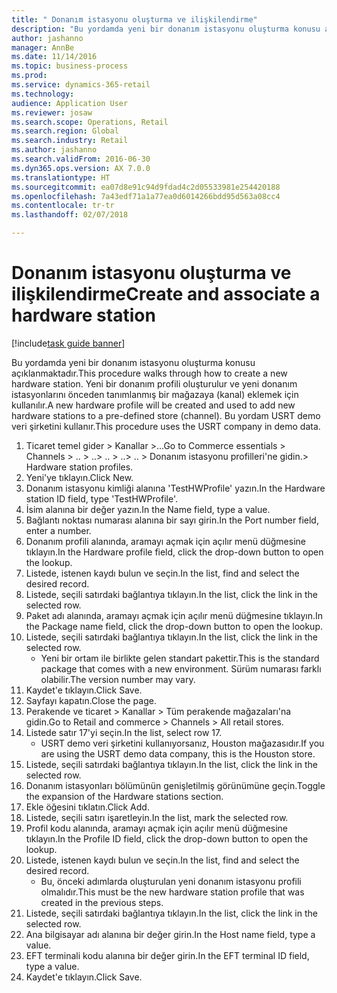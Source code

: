 ```yaml
--- 
title: " Donanım istasyonu oluşturma ve ilişkilendirme"
description: "Bu yordamda yeni bir donanım istasyonu oluşturma konusu açıklanmaktadır."
author: jashanno
manager: AnnBe
ms.date: 11/14/2016
ms.topic: business-process
ms.prod: 
ms.service: dynamics-365-retail
ms.technology: 
audience: Application User
ms.reviewer: josaw
ms.search.scope: Operations, Retail
ms.search.region: Global
ms.search.industry: Retail
ms.author: jashanno
ms.search.validFrom: 2016-06-30
ms.dyn365.ops.version: AX 7.0.0
ms.translationtype: HT
ms.sourcegitcommit: ea07d8e91c94d9fdad4c2d05533981e254420188
ms.openlocfilehash: 7a43edf71a1a77ea0d6014266bdd95d563a08cc4
ms.contentlocale: tr-tr
ms.lasthandoff: 02/07/2018

---
```

# <a name="create-and-associate-a-hardware-station"></a><span data-ttu-id="45503-103"> Donanım istasyonu oluşturma ve ilişkilendirme</span><span class="sxs-lookup"><span data-stu-id="45503-103">Create and associate a hardware station</span></span>

[!include[task guide banner](../includes/task-guide-banner.md)]

<span data-ttu-id="45503-104">Bu yordamda yeni bir donanım istasyonu oluşturma konusu açıklanmaktadır.</span><span class="sxs-lookup"><span data-stu-id="45503-104">This procedure walks through how to create a new hardware station.</span></span> <span data-ttu-id="45503-105">Yeni bir donanım profili oluşturulur ve yeni donanım istasyonlarını önceden tanımlanmış bir mağazaya (kanal) eklemek için kullanılır.</span><span class="sxs-lookup"><span data-stu-id="45503-105">A new hardware profile will be created and used to add new hardware stations to a pre-defined store (channel).</span></span> <span data-ttu-id="45503-106">Bu yordam USRT demo veri şirketini kullanır.</span><span class="sxs-lookup"><span data-stu-id="45503-106">This procedure uses the USRT company in demo data.</span></span>

1. <span data-ttu-id="45503-107">Ticaret temel gider > Kanallar >...</span><span class="sxs-lookup"><span data-stu-id="45503-107">Go to Commerce essentials > Channels > ..</span></span> <span data-ttu-id="45503-108">> ..</span><span class="sxs-lookup"><span data-stu-id="45503-108">> ..</span></span> <span data-ttu-id="45503-109">> ..</span><span class="sxs-lookup"><span data-stu-id="45503-109">> ..</span></span> <span data-ttu-id="45503-110">> Donanım istasyonu profilleri'ne gidin.</span><span class="sxs-lookup"><span data-stu-id="45503-110">> Hardware station profiles.</span></span>
2. <span data-ttu-id="45503-111">Yeni'ye tıklayın.</span><span class="sxs-lookup"><span data-stu-id="45503-111">Click New.</span></span>
3. <span data-ttu-id="45503-112">Donanım istasyonu kimliği alanına 'TestHWProfile' yazın.</span><span class="sxs-lookup"><span data-stu-id="45503-112">In the Hardware station ID field, type 'TestHWProfile'.</span></span>
4. <span data-ttu-id="45503-113">İsim alanına bir değer yazın.</span><span class="sxs-lookup"><span data-stu-id="45503-113">In the Name field, type a value.</span></span>
5. <span data-ttu-id="45503-114">Bağlantı noktası numarası alanına bir sayı girin.</span><span class="sxs-lookup"><span data-stu-id="45503-114">In the Port number field, enter a number.</span></span>
6. <span data-ttu-id="45503-115">Donanım profili alanında, aramayı açmak için açılır menü düğmesine tıklayın.</span><span class="sxs-lookup"><span data-stu-id="45503-115">In the Hardware profile field, click the drop-down button to open the lookup.</span></span>
7. <span data-ttu-id="45503-116">Listede, istenen kaydı bulun ve seçin.</span><span class="sxs-lookup"><span data-stu-id="45503-116">In the list, find and select the desired record.</span></span>
8. <span data-ttu-id="45503-117">Listede, seçili satırdaki bağlantıya tıklayın.</span><span class="sxs-lookup"><span data-stu-id="45503-117">In the list, click the link in the selected row.</span></span>
9. <span data-ttu-id="45503-118">Paket adı alanında, aramayı açmak için açılır menü düğmesine tıklayın.</span><span class="sxs-lookup"><span data-stu-id="45503-118">In the Package name field, click the drop-down button to open the lookup.</span></span>
10. <span data-ttu-id="45503-119">Listede, seçili satırdaki bağlantıya tıklayın.</span><span class="sxs-lookup"><span data-stu-id="45503-119">In the list, click the link in the selected row.</span></span>
    * <span data-ttu-id="45503-120">Yeni bir ortam ile birlikte gelen standart pakettir.</span><span class="sxs-lookup"><span data-stu-id="45503-120">This is the standard package that comes with a new environment.</span></span> <span data-ttu-id="45503-121">Sürüm numarası farklı olabilir.</span><span class="sxs-lookup"><span data-stu-id="45503-121">The version number may vary.</span></span>  
11. <span data-ttu-id="45503-122">Kaydet'e tıklayın.</span><span class="sxs-lookup"><span data-stu-id="45503-122">Click Save.</span></span>
12. <span data-ttu-id="45503-123">Sayfayı kapatın.</span><span class="sxs-lookup"><span data-stu-id="45503-123">Close the page.</span></span>
13. <span data-ttu-id="45503-124">Perakende ve ticaret > Kanallar > Tüm perakende mağazaları'na gidin.</span><span class="sxs-lookup"><span data-stu-id="45503-124">Go to Retail and commerce > Channels > All retail stores.</span></span>
14. <span data-ttu-id="45503-125">Listede satır 17'yi seçin.</span><span class="sxs-lookup"><span data-stu-id="45503-125">In the list, select row 17.</span></span>
    * <span data-ttu-id="45503-126">USRT demo veri şirketini kullanıyorsanız, Houston mağazasıdır.</span><span class="sxs-lookup"><span data-stu-id="45503-126">If you are using the USRT demo data company, this is the Houston store.</span></span>  
15. <span data-ttu-id="45503-127">Listede, seçili satırdaki bağlantıya tıklayın.</span><span class="sxs-lookup"><span data-stu-id="45503-127">In the list, click the link in the selected row.</span></span>
16. <span data-ttu-id="45503-128">Donanım istasyonları bölümünün genişletilmiş görünümüne geçin.</span><span class="sxs-lookup"><span data-stu-id="45503-128">Toggle the expansion of the Hardware stations section.</span></span>
17. <span data-ttu-id="45503-129">Ekle öğesini tıklatın.</span><span class="sxs-lookup"><span data-stu-id="45503-129">Click Add.</span></span>
18. <span data-ttu-id="45503-130">Listede, seçili satırı işaretleyin.</span><span class="sxs-lookup"><span data-stu-id="45503-130">In the list, mark the selected row.</span></span>
19. <span data-ttu-id="45503-131">Profil kodu alanında, aramayı açmak için açılır menü düğmesine tıklayın.</span><span class="sxs-lookup"><span data-stu-id="45503-131">In the Profile ID field, click the drop-down button to open the lookup.</span></span>
20. <span data-ttu-id="45503-132">Listede, istenen kaydı bulun ve seçin.</span><span class="sxs-lookup"><span data-stu-id="45503-132">In the list, find and select the desired record.</span></span>
    * <span data-ttu-id="45503-133">Bu, önceki adımlarda oluşturulan yeni donanım istasyonu profili olmalıdır.</span><span class="sxs-lookup"><span data-stu-id="45503-133">This must be the new hardware station profile that was created in the previous steps.</span></span>  
21. <span data-ttu-id="45503-134">Listede, seçili satırdaki bağlantıya tıklayın.</span><span class="sxs-lookup"><span data-stu-id="45503-134">In the list, click the link in the selected row.</span></span>
22. <span data-ttu-id="45503-135">Ana bilgisayar adı alanına bir değer girin.</span><span class="sxs-lookup"><span data-stu-id="45503-135">In the Host name field, type a value.</span></span>
23. <span data-ttu-id="45503-136">EFT terminali kodu alanına bir değer girin.</span><span class="sxs-lookup"><span data-stu-id="45503-136">In the EFT terminal ID field, type a value.</span></span>
24. <span data-ttu-id="45503-137">Kaydet'e tıklayın.</span><span class="sxs-lookup"><span data-stu-id="45503-137">Click Save.</span></span>


